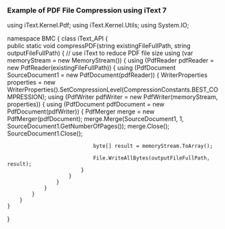 ### Example of PDF File Compression using iText 7

<P>using iText.Kernel.Pdf;
using iText.Kernel.Utils;
using System.IO;

namespace BMC
{
    class iText_API
    {        
        public static void compressPDF(string existingFileFullPath, string outputFileFullPath)
        {
            // use iText to reduce PDF file size
            using (var memoryStream = new MemoryStream())
            {
                using (PdfReader pdfReader = new PdfReader(existingFileFullPath))
                {
                    using (PdfDocument SourceDocument1 = new PdfDocument(pdfReader))
                    {
                        WriterProperties properties = new WriterProperties().SetCompressionLevel(CompressionConstants.BEST_COMPRESSION);
                        using (PdfWriter pdfWriter = new PdfWriter(memoryStream, properties))
                        {
                            using (PdfDocument pdfDocument = new PdfDocument(pdfWriter))
                            {
                                PdfMerger merge = new PdfMerger(pdfDocument);
                                merge.Merge(SourceDocument1, 1, SourceDocument1.GetNumberOfPages());
                                merge.Close();
                                SourceDocument1.Close();

                                byte[] result = memoryStream.ToArray();

                                File.WriteAllBytes(outputFileFullPath, result);
                            }
                        }
                    }
                }
            }
        }
    }
}


</p>

